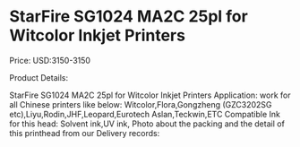 # StarFire SG1024 MA2C 25pl for Witcolor Inkjet Printers

Price: USD:3150-3150

Product Details:

StarFire SG1024 MA2C 25pl for Witcolor Inkjet Printers
Application: work for all Chinese printers like below:
Witcolor,Flora,Gongzheng (GZC3202SG etc),Liyu,Rodin,JHF,Leopard,Eurotech Aslan,Teckwin,ETC
Compatible Ink for this head: Solvent ink,UV ink,
Photo about the packing and the detail of this printhead from our Delivery records: